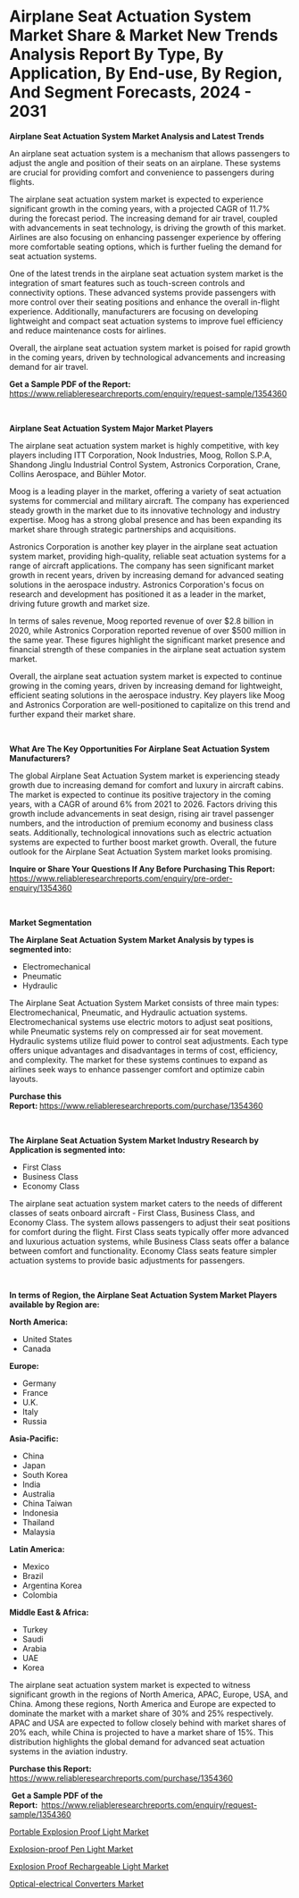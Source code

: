 <p><h1>Airplane Seat Actuation System Market Share & Market New Trends Analysis Report By Type, By Application, By End-use, By Region, And Segment Forecasts, 2024 - 2031</h1></p><p><strong>Airplane Seat Actuation System Market Analysis and Latest Trends</strong></p>
<p><p>An airplane seat actuation system is a mechanism that allows passengers to adjust the angle and position of their seats on an airplane. These systems are crucial for providing comfort and convenience to passengers during flights.</p><p>The airplane seat actuation system market is expected to experience significant growth in the coming years, with a projected CAGR of 11.7% during the forecast period. The increasing demand for air travel, coupled with advancements in seat technology, is driving the growth of this market. Airlines are also focusing on enhancing passenger experience by offering more comfortable seating options, which is further fueling the demand for seat actuation systems.</p><p>One of the latest trends in the airplane seat actuation system market is the integration of smart features such as touch-screen controls and connectivity options. These advanced systems provide passengers with more control over their seating positions and enhance the overall in-flight experience. Additionally, manufacturers are focusing on developing lightweight and compact seat actuation systems to improve fuel efficiency and reduce maintenance costs for airlines.</p><p>Overall, the airplane seat actuation system market is poised for rapid growth in the coming years, driven by technological advancements and increasing demand for air travel.</p></p>
<p><strong>Get a Sample PDF of the Report:&nbsp;</strong> <a href="https://www.reliableresearchreports.com/enquiry/request-sample/1354360">https://www.reliableresearchreports.com/enquiry/request-sample/1354360</a></p>
<p>&nbsp;</p>
<p><strong>Airplane Seat Actuation System Major Market Players</strong></p>
<p><p>The airplane seat actuation system market is highly competitive, with key players including ITT Corporation, Nook Industries, Moog, Rollon S.P.A, Shandong Jinglu Industrial Control System, Astronics Corporation, Crane, Collins Aerospace, and Bühler Motor. </p><p>Moog is a leading player in the market, offering a variety of seat actuation systems for commercial and military aircraft. The company has experienced steady growth in the market due to its innovative technology and industry expertise. Moog has a strong global presence and has been expanding its market share through strategic partnerships and acquisitions.</p><p>Astronics Corporation is another key player in the airplane seat actuation system market, providing high-quality, reliable seat actuation systems for a range of aircraft applications. The company has seen significant market growth in recent years, driven by increasing demand for advanced seating solutions in the aerospace industry. Astronics Corporation's focus on research and development has positioned it as a leader in the market, driving future growth and market size.</p><p>In terms of sales revenue, Moog reported revenue of over $2.8 billion in 2020, while Astronics Corporation reported revenue of over $500 million in the same year. These figures highlight the significant market presence and financial strength of these companies in the airplane seat actuation system market.</p><p>Overall, the airplane seat actuation system market is expected to continue growing in the coming years, driven by increasing demand for lightweight, efficient seating solutions in the aerospace industry. Key players like Moog and Astronics Corporation are well-positioned to capitalize on this trend and further expand their market share.</p></p>
<p>&nbsp;</p>
<p><strong>What Are The Key Opportunities For Airplane Seat Actuation System Manufacturers?</strong></p>
<p><p>The global Airplane Seat Actuation System market is experiencing steady growth due to increasing demand for comfort and luxury in aircraft cabins. The market is expected to continue its positive trajectory in the coming years, with a CAGR of around 6% from 2021 to 2026. Factors driving this growth include advancements in seat design, rising air travel passenger numbers, and the introduction of premium economy and business class seats. Additionally, technological innovations such as electric actuation systems are expected to further boost market growth. Overall, the future outlook for the Airplane Seat Actuation System market looks promising.</p></p>
<p><strong>Inquire or Share Your Questions If Any Before Purchasing This Report:</strong> <a href="https://www.reliableresearchreports.com/enquiry/pre-order-enquiry/1354360">https://www.reliableresearchreports.com/enquiry/pre-order-enquiry/1354360</a></p>
<p>&nbsp;</p>
<p><strong>Market Segmentation</strong></p>
<p><strong>The Airplane Seat Actuation System Market Analysis by types is segmented into:</strong></p>
<p><ul><li>Electromechanical</li><li>Pneumatic</li><li>Hydraulic</li></ul></p>
<p><p>The Airplane Seat Actuation System Market consists of three main types: Electromechanical, Pneumatic, and Hydraulic actuation systems. Electromechanical systems use electric motors to adjust seat positions, while Pneumatic systems rely on compressed air for seat movement. Hydraulic systems utilize fluid power to control seat adjustments. Each type offers unique advantages and disadvantages in terms of cost, efficiency, and complexity. The market for these systems continues to expand as airlines seek ways to enhance passenger comfort and optimize cabin layouts.</p></p>
<p><strong>Purchase this Report:&nbsp;</strong><a href="https://www.reliableresearchreports.com/purchase/1354360">https://www.reliableresearchreports.com/purchase/1354360</a></p>
<p>&nbsp;</p>
<p><strong>The Airplane Seat Actuation System Market Industry Research by Application is segmented into:</strong></p>
<p><ul><li>First Class</li><li>Business Class</li><li>Economy Class</li></ul></p>
<p><p>The airplane seat actuation system market caters to the needs of different classes of seats onboard aircraft - First Class, Business Class, and Economy Class. The system allows passengers to adjust their seat positions for comfort during the flight. First Class seats typically offer more advanced and luxurious actuation systems, while Business Class seats offer a balance between comfort and functionality. Economy Class seats feature simpler actuation systems to provide basic adjustments for passengers.</p></p>
<p>&nbsp;</p>
<p><strong>In terms of Region, the Airplane Seat Actuation System Market Players available by Region are:</strong></p>
<p>
    <p> <strong> North America: </strong>
        <ul>
            <li>United States</li>
            <li>Canada</li>
        </ul>
        </p> 
    <p> <strong> Europe: </strong>
        <ul>
            <li>Germany</li>
            <li>France</li>
            <li>U.K.</li>
            <li>Italy</li>
            <li>Russia</li>
        </ul>
        </p> 
    <p> <strong> Asia-Pacific: </strong>
        <ul>
            <li>China</li>
            <li>Japan</li>
            <li>South Korea</li>
            <li>India</li>
            <li>Australia</li>
            <li>China Taiwan</li>
            <li>Indonesia</li>
            <li>Thailand</li>
            <li>Malaysia</li>
        </ul>
        </p> 
    <p> <strong> Latin America: </strong>
        <ul>
            <li>Mexico</li>
            <li>Brazil</li>
            <li>Argentina Korea</li>
            <li>Colombia</li>
        </ul>
        </p> 
    <p> <strong> Middle East & Africa: </strong>
        <ul>
            <li>Turkey</li>
            <li>Saudi</li>
            <li>Arabia</li>
            <li>UAE</li>
            <li>Korea</li>
        </ul>
    </p>
    </p>
<p><p>The airplane seat actuation system market is expected to witness significant growth in the regions of North America, APAC, Europe, USA, and China. Among these regions, North America and Europe are expected to dominate the market with a market share of 30% and 25% respectively. APAC and USA are expected to follow closely behind with market shares of 20% each, while China is projected to have a market share of 15%. This distribution highlights the global demand for advanced seat actuation systems in the aviation industry.</p></p>
<p><strong>Purchase this Report: </strong><a href="https://www.reliableresearchreports.com/purchase/1354360">https://www.reliableresearchreports.com/purchase/1354360</a></p>
<p>&nbsp;<strong>Get a Sample PDF of the Report:&nbsp;&nbsp;</strong><a href="https://www.reliableresearchreports.com/enquiry/request-sample/1354360">https://www.reliableresearchreports.com/enquiry/request-sample/1354360</a></p>
<p><strong></strong></p>
<p><p><a href="https://view.publitas.com/reportprime-1/portable-explosion-proof-light-market-growth-market-trends-covid-19-impact-and-forecasts-for-period-from-2023-2030/">Portable Explosion Proof Light Market</a></p><p><a href="https://view.publitas.com/reportprime-1/explosion-proof-pen-light-market-a-comprehensive-report-of-its-market-share-growth-trends-2023-2030/">Explosion-proof Pen Light Market</a></p><p><a href="https://view.publitas.com/reportprime-1/global-explosion-proof-rechargeable-light-market-by-types-applications-and-major-players-with-regional-growth-rate-analysis-and-development-situation-from-2023-to-2030/">Explosion Proof Rechargeable Light Market</a></p><p><a href="https://butternut-bug-553.notion.site/Optical-electrical-Converters-Market-Size-Share-Trends-Analysis-Report-By-Material-By-Type-By-E-834976773cd94ec483ff150226fee9e1">Optical-electrical Converters Market</a></p></p>